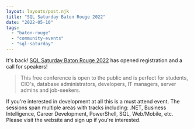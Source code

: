 ```yaml
---
layout: layouts/post.njk
title: "SQL Saturday Baton Rouge 2022"
date: "2022-05-10"  
tags: 
  - "baton-rouge"
  - "community-events"
  - "sql-saturday"
---
```


It's back! [SQL Saturday Baton Rouge 2022](https://sqlsaturday.com/2022-08-06-sqlsaturday1026/ "SQL Saturday Baton Rouge 2022") has opened registration and a call for speakers! 

> This free conference is open to the public and is perfect for students, CIO's, database administrators, developers, IT managers, server admins and job-seekers.

If you're interested in development at all this is a must attend event. The sessions span multiple areas with tracks including: .NET, Business Intelligence, Career Development, PowerShell, SQL, Web/Mobile, etc. Please visit the website and sign up if you're interested.
